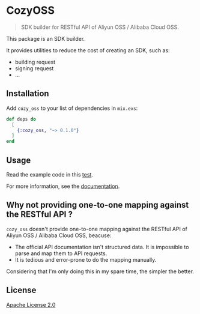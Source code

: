 # CozyOSS

> SDK builder for RESTful API of Aliyun OSS / Alibaba Cloud OSS.

This package is an SDK builder.

It provides utilities to reduce the cost of creating an SDK, such as:

- building request
- signing request
- ...

## Installation

Add `cozy_oss` to your list of dependencies in `mix.exs`:

```elixir
def deps do
  [
    {:cozy_oss, "~> 0.1.0"}
  ]
end
```

## Usage

Read the example code in this [test](https://github.com/cozy-elixir/cozy_oss/tree/master/test/example_sdk_test.exs).

For more information, see the [documentation](https://hexdocs.pm/cozy_oss).

## Why not providing one-to-one mapping against the RESTful API ?

`cozy_oss` doesn't provide one-to-one mapping against the RESTful API of Aliyun OSS / Alibaba Cloud OSS, beacuse:

- The official API documentation isn't structured data. It is impossible to parse and map them to API requests.
- It is tedious and error-prone to do the mapping manually.

Considering that I'm only doing this in my spare time, the simpler the better.

## License

[Apache License 2.0](http://www.apache.org/licenses/LICENSE-2.0)
